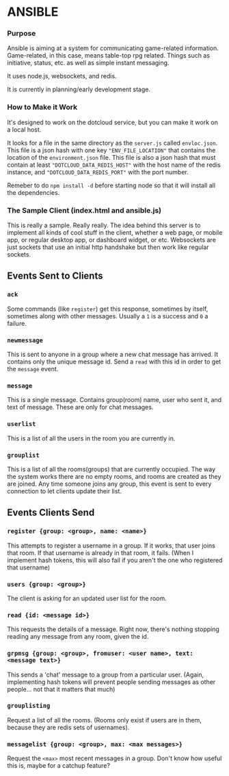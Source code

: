 ANSIBLE
=======

### Purpose

Ansible is aiming at a system for communicating game-related information.
Game-related, in this case, means table-top rpg related. Things such as
initiative, status, etc. as well as simple instant messaging.

It uses node.js, websockets, and redis.

It is currently in planning/early development stage.

### How to Make it Work

It's designed to work on the dotcloud service, but you can make it work on a local host.

It looks for a file in the same directory as the `server.js` called `envloc.json`. This file
is a json hash with one key `"ENV_FILE_LOCATION"` that contains the location of the
`environment.json` file.  This file is also a json hash that must contain at least
`"DOTCLOUD_DATA_REDIS_HOST"` with the host name of the redis instance,
and `"DOTCLOUD_DATA_REDIS_PORT"` with the port number.

Remeber to do `npm install -d` before starting node so that it will install all the
dependencies.

### The Sample Client (index.html and ansible.js)

This is really a sample. Really really. The idea behind this server is to implement all kinds
of cool stuff in the client, whether a web page, or mobile app, or regular desktop app, or
dashboard widget, or etc. Websockets are just sockets that use an initial http handshake but
then work like regular sockets.

## Events Sent to Clients

### `ack`
Some commands (like `register`) get this response, sometimes by itself, sometimes along with other
messages. Usually a `1` is a success and `0` a failure.

### `newmessage`
This is sent to anyone in a group where a new chat message has arrived. It contains
only the unique message id. Send a `read` with this id in order to get the `message` event.

### `message`
This is a single message. Contains group(room) name, user who sent it, and text of message.
These are only for chat messages.

### `userlist`
This is a list of all the users in the room you are currently in.

### `grouplist`
This is a list of all the rooms(groups) that are currently occupied. The way the system
works there are no empty rooms, and rooms are created as they are joined. Any time someone
joins any group, this event is sent to every connection to let clients update their list.

## Events Clients Send

### `register {group: <group>, name: <name>}`
This attempts to register a username in a group. If it works, that user joins that room.
If that username is already in that room, it fails. (When I implement hash tokens, this
will also fail if you aren't the one who registered that username)

### `users {group: <group>}`
The client is asking for an updated user list for the room.

### `read {id: <message id>}`
This requests the details of a message. Right now, there's nothing stopping reading any
message from any room, given the id.

### `grpmsg {group: <group>, fromuser: <user name>, text: <message text>}`
This sends a 'chat' message to a group from a particular user. (Again, implementing hash
tokens will prevent people sending messages as other people... not that it matters that much)

### `grouplisting`
Request a list of all the rooms. (Rooms only exist if users are in them, because they are redis
sets of usernames).

### `messagelist {group: <group>, max: <max messages>}`
Request the `<max>` most recent messages in a group. Don't know how useful this is, maybe for a
catchup feature?
